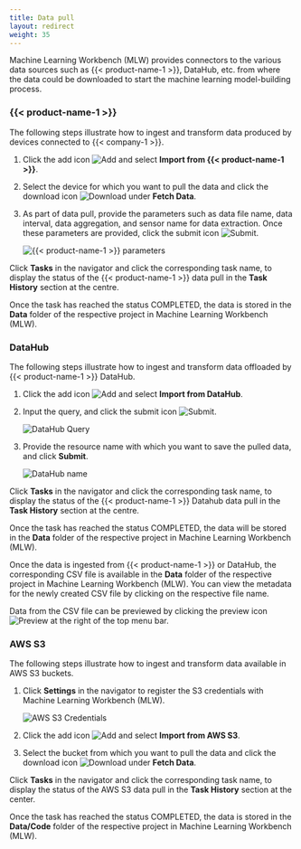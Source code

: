 ```yaml
---
title: Data pull
layout: redirect
weight: 35
---
```


Machine Learning Workbench (MLW) provides connectors to the various data sources such as {{< product-name-1 >}}, DataHub, etc. from where the data could be downloaded to start the machine learning model-building process.

<a name="cumulocity-iot"></a>
### {{< product-name-1 >}}

The following steps illustrate how to ingest and transform data produced by devices connected to {{< company-1 >}}.

1. Click the add icon <img src="/images/zementis/mlw-add-new-resource-icon.png" alt="Add" style="display:inline-block; margin:0"> and select **Import from {{< product-name-1 >}}**.

2. Select the device for which you want to pull the data and click the download icon <img src="/images/zementis/mlw-download-icon.png" alt="Download" style="display:inline-block; margin:0"> under **Fetch Data**.

3. As part of data pull, provide the parameters such as data file name, data interval, data aggregation, and sensor name for data extraction. Once these parameters are provided, click the submit icon <img src="/images/zementis/mlw-submit-icon.png" alt="Submit" style="display:inline-block; margin:0">.

    ![{{< product-name-1 >}} parameters](/images/zementis/mlw-app-c8y-datapull-param.png)

Click **Tasks** in the navigator and click the corresponding task name, to display the status of the {{< product-name-1 >}} data pull in the **Task History** section at the centre.

Once the task has reached the status COMPLETED, the data is stored in the **Data** folder of the respective project in Machine Learning Workbench (MLW).

### DataHub

The following steps illustrate how to ingest and transform data offloaded by {{< product-name-1 >}} DataHub.

1. Click the add icon <img src="/images/zementis/mlw-add-new-resource-icon.png" alt="Add" style="display:inline-block; margin:0"> and select **Import from DataHub**.

2. Input the query, and click the submit icon <img src="/images/zementis/mlw-submit-icon.png" alt="Submit" style="display:inline-block; margin:0">.

    ![DataHub Query](/images/zementis/mlw-app-dh-query.png)

3. Provide the resource name with which you want to save the pulled data, and click **Submit**.

    ![DataHub name](/images/zementis/mlw-app-dh-name.png)

Click **Tasks** in the navigator and click the corresponding task name, to display the status of the {{< product-name-1 >}} Datahub data pull in the **Task History** section at the centre.

Once the task has reached the status COMPLETED, the data will be stored in the **Data** folder of the respective project in Machine Learning Workbench (MLW).

Once the data is ingested from {{< product-name-1 >}} or DataHub, the corresponding CSV file is available in the **Data** folder of the respective project in Machine Learning Workbench (MLW). You can view the metadata for the newly created CSV file by clicking on the respective file name.

Data from the CSV file can be previewed by clicking the preview icon <img src="/images/zementis/mlw-preview-icon.png" alt="Preview" style="display:inline-block; margin:0"> at the right of the top menu bar.

### AWS S3

The following steps illustrate how to ingest and transform data available in AWS S3 buckets.

1. Click **Settings** in the navigator to register the S3 credentials with Machine Learning Workbench (MLW).

    ![AWS S3 Credentials](/images/zementis/mlw-app-s3-settings-page.png)

2. Click the add icon <img src="/images/zementis/mlw-add-new-resource-icon.png" alt="Add" style="display:inline-block; margin:0"> and select **Import from AWS S3**.

3. Select the bucket from which you want to pull the data and click the download icon <img src="/images/zementis/mlw-download-icon.png" alt="Download" style="display:inline-block; margin:0"> under **Fetch Data**.

Click **Tasks** in the navigator and click the corresponding task name, to display the status of the AWS S3 data pull in the **Task History** section at the center.

Once the task has reached the status COMPLETED, the data is stored in the **Data/Code** folder of the respective project in Machine Learning Workbench (MLW).
